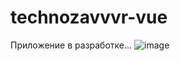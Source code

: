 # technozavvvr-vue
Приложение в разработке...
![image](https://user-images.githubusercontent.com/73894426/216029791-7d7954ad-e4cc-46a2-9c3f-60e4f17d2031.png)
